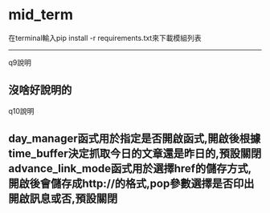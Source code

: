 # mid_term

在terminal輸入pip install -r requirements.txt來下載模組列表


------------------------------------------------------------------------------------------------------------------------------------------------------------------------------------------------------------------------------------------------
q9說明

沒啥好說明的
------------------------------------------------------------------------------------------------------------------------------------------------------------------------------------------------------------------------------------------------
q10說明

day_manager函式用於指定是否開啟函式,開啟後根據time_buffer決定抓取今日的文章還是昨日的,預設關閉
advance_link_mode函式用於選擇href的儲存方式,開啟後會儲存成http://的格式,pop參數選擇是否印出開啟訊息或否,預設關閉
------------------------------------------------------------------------------------------------------------------------------------------------------------------------------------------------------------------------------------------------
